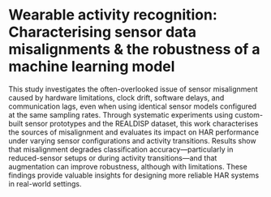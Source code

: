 # Wearable activity recognition: Characterising sensor data misalignments & the robustness of a machine learning model
This study investigates the often-overlooked issue of sensor misalignment caused by hardware limitations, clock drift, software delays, and communication lags, even when using identical sensor models configured at the same sampling rates. Through systematic experiments using custom-built sensor prototypes and the REALDISP dataset, this work characterises the sources of misalignment and evaluates its impact on HAR performance under varying sensor configurations and activity transitions. Results show that misalignment degrades classification accuracy—particularly in reduced-sensor setups or during activity transitions—and that augmentation can improve robustness, although with limitations. These findings provide valuable insights for designing more reliable HAR systems in real-world settings.
